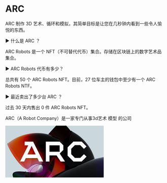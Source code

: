 # ARC

ARC 制作 3D 艺术、循环和模拟，其简单目标是让您在几秒钟内看到一些令人愉悦的东西。

▶ 什么是 ARC ？

ARC Robots 是一个 NFT（不可替代代币）集合。存储在区块链上的数字艺术品集合。

▶ ARC Robots 代币有多少？

总共有 50 个 ARC Robots NFT。目前，27 位车主的钱包中至少有一个 ARC Robots NTF。

▶ 最近卖出了多少台 ARC ？

过去 30 天内售出 0 件 ARC Robots NFT。

ARC（A Robot Company）是一家专门从事3d艺术 模型 的公司

![images](images.jpg)
